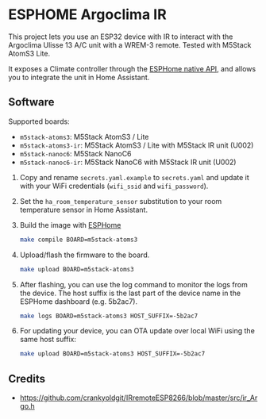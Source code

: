 # ESPHOME Argoclima IR

This project lets you use an ESP32 device with IR to interact with the Argoclima Ulisse 13 A/C unit with a WREM-3 remote. Tested with M5Stack AtomS3 Lite.

It exposes a Climate controller through the [ESPHome native API](https://esphome.io/components/api.html), and allows you to integrate the unit in Home Assistant.


## Software

Supported boards:
- `m5stack-atoms3`: M5Stack AtomS3 / Lite
- `m5stack-atoms3-ir`: M5Stack AtomS3 / Lite with M5Stack IR unit (U002)
- `m5stack-nanoc6`: M5Stack NanoC6
- `m5stack-nanoc6-ir`: M5Stack NanoC6 with M5Stack IR unit (U002)

1. Copy and rename `secrets.yaml.example` to `secrets.yaml` and update it with your WiFi credentials (`wifi_ssid` and `wifi_password`).

2. Set the `ha_room_temperature_sensor` substitution to your room temperature sensor in Home Assistant.

3. Build the image with [ESPHome](https://esphome.io/guides/getting_started_command_line.html)

    ```sh
    make compile BOARD=m5stack-atoms3
    ```


1. Upload/flash the firmware to the board.

    ```sh
    make upload BOARD=m5stack-atoms3
    ```

1. After flashing, you can use the log command to monitor the logs from the device. The host suffix is the last part of the device name in the ESPHome dashboard (e.g. 5b2ac7).

    ```sh
    make logs BOARD=m5stack-atoms3 HOST_SUFFIX=-5b2ac7
    ```

1. For updating your device, you can OTA update over local WiFi using the same host suffix:
    ```sh
    make upload BOARD=m5stack-atoms3 HOST_SUFFIX=-5b2ac7
    ```
## Credits

- https://github.com/crankyoldgit/IRremoteESP8266/blob/master/src/ir_Argo.h
